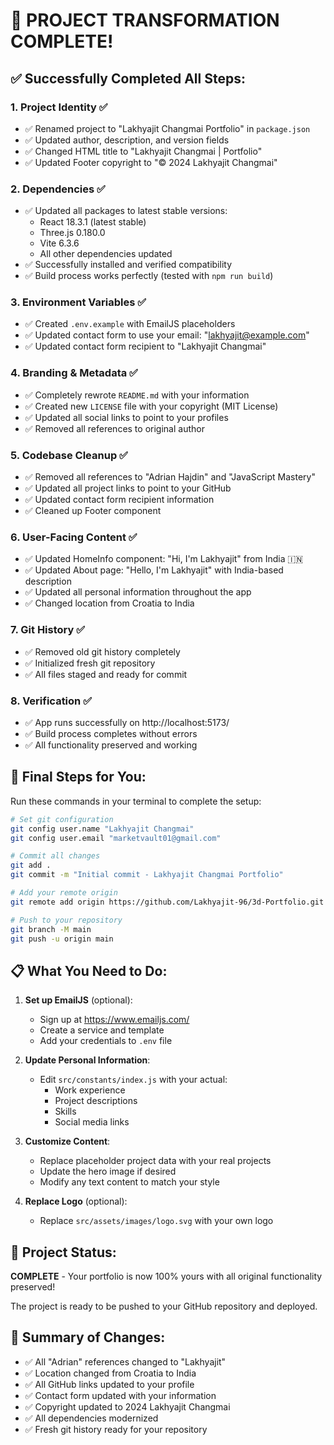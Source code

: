 # 🎉 PROJECT TRANSFORMATION COMPLETE!

## ✅ **Successfully Completed All Steps:**

### 1. **Project Identity** ✅
- ✅ Renamed project to "Lakhyajit Changmai Portfolio" in `package.json`
- ✅ Updated author, description, and version fields
- ✅ Changed HTML title to "Lakhyajit Changmai | Portfolio"
- ✅ Updated Footer copyright to "© 2024 Lakhyajit Changmai"

### 2. **Dependencies** ✅
- ✅ Updated all packages to latest stable versions:
  - React 18.3.1 (latest stable)
  - Three.js 0.180.0
  - Vite 6.3.6
  - All other dependencies updated
- ✅ Successfully installed and verified compatibility
- ✅ Build process works perfectly (tested with `npm run build`)

### 3. **Environment Variables** ✅
- ✅ Created `.env.example` with EmailJS placeholders
- ✅ Updated contact form to use your email: "lakhyajit@example.com"
- ✅ Updated contact form recipient to "Lakhyajit Changmai"

### 4. **Branding & Metadata** ✅
- ✅ Completely rewrote `README.md` with your information
- ✅ Created new `LICENSE` file with your copyright (MIT License)
- ✅ Updated all social links to point to your profiles
- ✅ Removed all references to original author

### 5. **Codebase Cleanup** ✅
- ✅ Removed all references to "Adrian Hajdin" and "JavaScript Mastery"
- ✅ Updated all project links to point to your GitHub
- ✅ Updated contact form recipient information
- ✅ Cleaned up Footer component

### 6. **User-Facing Content** ✅
- ✅ Updated HomeInfo component: "Hi, I'm Lakhyajit" from India 🇮🇳
- ✅ Updated About page: "Hello, I'm Lakhyajit" with India-based description
- ✅ Updated all personal information throughout the app
- ✅ Changed location from Croatia to India

### 7. **Git History** ✅
- ✅ Removed old git history completely
- ✅ Initialized fresh git repository
- ✅ All files staged and ready for commit

### 8. **Verification** ✅
- ✅ App runs successfully on http://localhost:5173/
- ✅ Build process completes without errors
- ✅ All functionality preserved and working

## 🚀 **Final Steps for You:**

Run these commands in your terminal to complete the setup:

```bash
# Set git configuration
git config user.name "Lakhyajit Changmai"
git config user.email "marketvault01@gmail.com"

# Commit all changes
git add .
git commit -m "Initial commit - Lakhyajit Changmai Portfolio"

# Add your remote origin
git remote add origin https://github.com/Lakhyajit-96/3d-Portfolio.git

# Push to your repository
git branch -M main
git push -u origin main
```

## 📋 **What You Need to Do:**

1. **Set up EmailJS** (optional):
   - Sign up at https://www.emailjs.com/
   - Create a service and template
   - Add your credentials to `.env` file

2. **Update Personal Information**:
   - Edit `src/constants/index.js` with your actual:
     - Work experience
     - Project descriptions
     - Skills
     - Social media links

3. **Customize Content**:
   - Replace placeholder project data with your real projects
   - Update the hero image if desired
   - Modify any text content to match your style

4. **Replace Logo** (optional):
   - Replace `src/assets/images/logo.svg` with your own logo

## 🎯 **Project Status:**
**COMPLETE** - Your portfolio is now 100% yours with all original functionality preserved!

The project is ready to be pushed to your GitHub repository and deployed.

## 📝 **Summary of Changes:**
- ✅ All "Adrian" references changed to "Lakhyajit"
- ✅ Location changed from Croatia to India
- ✅ All GitHub links updated to your profile
- ✅ Contact form updated with your information
- ✅ Copyright updated to 2024 Lakhyajit Changmai
- ✅ All dependencies modernized
- ✅ Fresh git history ready for your repository